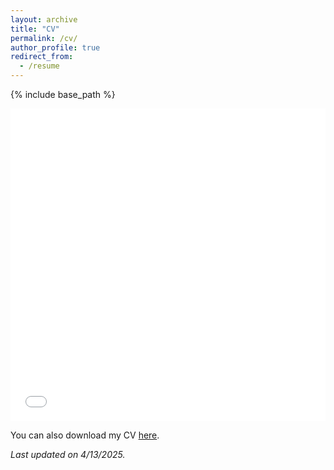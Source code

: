 ```yaml
---
layout: archive
title: "CV"
permalink: /cv/
author_profile: true
redirect_from:
  - /resume
---
```


{% include base_path %}

<iframe src="/files/CallenIanCV_4.13.25.pdf" width="100%" height="500" frameborder="no" border="0" marginwidth="0" marginheight="0"></iframe>

You can also download my CV [here](/files/CallenIanCV_4.13.25.pdf).

*Last updated on 4/13/2025.*


